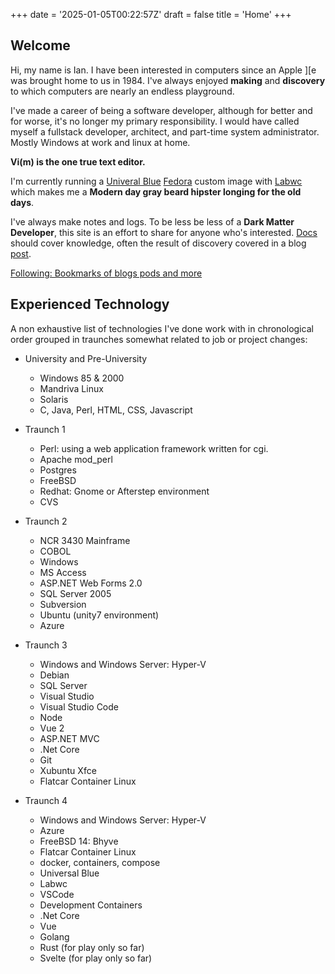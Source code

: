 +++
date = '2025-01-05T00:22:57Z'
draft = false
title = 'Home'
+++

## Welcome
Hi, my name is Ian. I have been interested in computers since an Apple ][e was brought home to us in 1984.
I've always enjoyed __making__ and __discovery__ to which computers are nearly an endless playground.

I've made a career of being a software developer, although for better and for worse, it's no longer my primary 
responsibility. I would have called myself a fullstack developer, architect, and part-time system 
administrator. Mostly Windows at work and linux at home.

__Vi(m) is the one true text editor.__


I'm currently running a [Univeral Blue](https://universal-blue.org/) [Fedora](https://fedoraproject.org/) custom 
image with [Labwc](https://labwc.github.io/) which makes me a __Modern day gray beard hipster longing for the old days__.

I've always make notes and logs. To be less be less of a __Dark Matter Developer__, this site is an effort to 
share for anyone who's interested. [Docs](docs/) should cover knowledge, often the result of discovery covered in a blog [post](posts/).

[Following: Bookmarks of blogs pods and more](following/)

## Experienced Technology
A non exhaustive list of technologies I've done work with in chronological order grouped in traunches
somewhat related to job or project changes:

* University and Pre-University
  * Windows 85 & 2000
  * Mandriva Linux
  * Solaris
  * C, Java, Perl, HTML, CSS, Javascript

* Traunch 1
  * Perl: using a web application framework written for cgi.
  * Apache mod_perl
  * Postgres
  * FreeBSD
  * Redhat: Gnome or Afterstep environment
  * CVS

* Traunch 2
  * NCR 3430 Mainframe
  * COBOL
  * Windows
  * MS Access
  * ASP.NET Web Forms 2.0
  * SQL Server 2005
  * Subversion
  * Ubuntu (unity7 environment)
  * Azure

* Traunch 3
  * Windows and Windows Server: Hyper-V
  * Debian
  * SQL Server
  * Visual Studio
  * Visual Studio Code
  * Node
  * Vue 2
  * ASP.NET MVC
  * .Net Core
  * Git
  * Xubuntu Xfce
  * Flatcar Container Linux

* Traunch 4
  * Windows and Windows Server: Hyper-V
  * Azure
  * FreeBSD 14: Bhyve
  * Flatcar Container Linux
  * docker, containers, compose
  * Universal Blue
  * Labwc
  * VSCode
  * Development Containers
  * .Net Core
  * Vue
  * Golang
  * Rust (for play only so far)
  * Svelte (for play only so far)